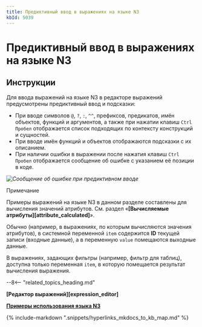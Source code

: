 ```yaml
---
title: Предиктивный ввод в выражениях на языке N3
kbId: 5039
---
```


# Предиктивный ввод в выражениях на языке N3

## Инструкции

Для ввода выражений на языке N3 в редакторе выражений предусмотрены предиктивный ввод и подсказки:

- При вводе символов `@`, `?`, `:`, `^^`, префиксов, предикатов, имён объектов, функций и аргументов, а также при нажатии клавиш `Ctrl` `Пробел` отображается список подходящих по контексту конструкций и сущностей.
- При вводе имён функций и объектов отображаются подсказки с их описанием.
- При наличии ошибки в выражении после нажатия клавиш `Ctrl` `Пробел` отображается сообщение об ошибке с указанием её позиции в коде.

_![Сообщение об ошибке при предиктивном вводе](https://kb.comindware.ru/assets/n3_autocomplete_error_message.png)_

Примечание

Примеры выражений на языке N3 в данном разделе составлены для вычисления значений атрибутов. См. раздел «**[Вычисляемые атрибуты][attribute_calculated]**».

Обычно (например, в выражениях, по которым вычисляются значения атрибутов), в системной переменной `item` содержится **ID** текущей записи (входные данные), а в переменную `value` помещаются выходные данные.

В выражениях, задающих фильтры (например, фильтр для таблиц), доступна только переменная `item`, в которую помещается результат вычисления выражения.

--8<-- "related_topics_heading.md"

**[Редактор выражений][expression_editor]**

**[Примеры использования языка N3](https://kb.comindware.ru/category.php?id=877)**

{% include-markdown ".snippets/hyperlinks_mkdocs_to_kb_map.md" %}
